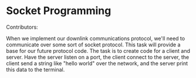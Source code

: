 # Socket Programming

Contributors:

When we implement our downlink communications protocol, we'll need to communicate over some sort of socket protocol. This task will provide a base for our future protocol code. The task is to create code for a client and server. Have the server listen on a port, the client connect to the server, the client send a string like "hello world" over the network, and the server print this data to the terminal.
